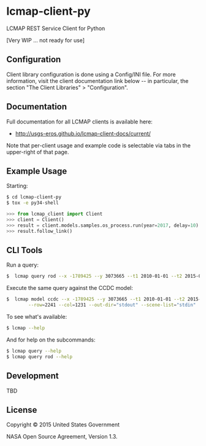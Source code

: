 # lcmap-client-py

LCMAP REST Service Client for Python

[Very WIP ... not ready for use]


## Configuration

Client library configuration is done using a Config/INI file. For more
information, visit the client documentation link below -- in particular, the
section "The Client Libraries" > "Configuration".


## Documentation

Full documentation for all LCMAP clients is available here:
 * http://usgs-eros.github.io/lcmap-client-docs/current/

Note that per-client usage and example code is selectable via tabs in the upper-right of that page.


## Example Usage

Starting:

```bash
$ cd lcmap-client-py
$ tox -e py34-shell
```

```python
>>> from lcmap_client import Client
>>> client = Client()
>>> result = client.models.samples.os_process.run(year=2017, delay=10)
>>> result.follow_link()
```

## CLI Tools

Run a query:

```bash
$  lcmap query rod --x -1789425 --y 3073665 --t1 2010-01-01 --t2 2015-01-01
```

Execute the same query against the CCDC model:

```bash
$  lcmap model ccdc --x -1789425 --y 3073665 --t1 2010-01-01 --t2 2015-01-01 \
        --row=2241 --col=1231 --out-dir="stdout" --scene-list="stdin"
```

To see what's available:

```bash
$ lcmap --help
```

And for help on the subcommands:

```bash
$ lcmap query --help
$ lcmap query rod --help
```


## Development

TBD


## License

Copyright © 2015 United States Government

NASA Open Source Agreement, Version 1.3.

